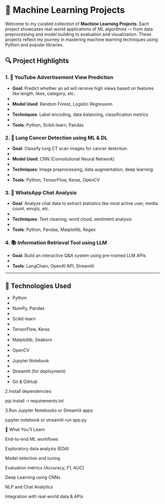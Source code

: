 # 🤖 Machine Learning Projects

Welcome to my curated collection of **Machine Learning Projects**. Each project showcases real-world applications of ML algorithms — from data preprocessing and model building to evaluation and visualization. These projects reflect my journey in mastering machine learning techniques using Python and popular libraries.

## 🔍 Project Highlights

### 1. 🎯 YouTube Advertisement View Prediction

- **Goal**: Predict whether an ad will receive high views based on features like length, likes, category, etc.
- 
- **Model Used**: Random Forest, Logistic Regression
- 
- **Techniques**: Label encoding, data balancing, classification metrics
- 
- **Tools**: Python, Scikit-learn, Pandas

### 2. 🧪 Lung Cancer Detection using ML & DL

- **Goal**: Classify lung CT scan images for cancer detection.
- 
- **Model Used**: CNN (Convolutional Neural Network)
- 
- **Techniques**: Image preprocessing, data augmentation, deep learning
- 
- **Tools**: Python, TensorFlow, Keras, OpenCV

### 3. 💬 WhatsApp Chat Analysis

- **Goal**: Analyze chat data to extract statistics like most active user, media count, emojis, etc.
- 
- **Techniques**: Text cleaning, word cloud, sentiment analysis
- 
- **Tools**: Python, Pandas, Matplotlib, Regex

### 4. 📚 Information Retrieval Tool using LLM

- **Goal**: Build an interactive Q&A system using pre-trained LLM APIs
- 
- **Tools**: LangChain, OpenAI API, Streamlit

---

## 🧰 Technologies Used

- Python
- 
- NumPy, Pandas
- 
- Scikit-learn
- 
- TensorFlow, Keras
- 
- Matplotlib, Seaborn
- 
- OpenCV
- 
- Jupyter Notebook
- 
- Streamlit (for deployment)
- 
- Git & GitHub




2.Install dependencies:

pip install -r requirements.txt

3.Run Jupyter Notebooks or Streamlit apps:

jupyter notebook or streamlit run app.py





📌 What You’ll Learn

End-to-end ML workflows

Exploratory data analysis (EDA)

Model selection and tuning

Evaluation metrics (Accuracy, F1, AUC)

Deep Learning using CNNs

NLP and Chat Analytics

Integration with real-world data & APIs





